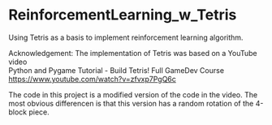 # ReinforcementLearning_w_Tetris
Using Tetris as a basis to implement reinforcement learning algorithm.  

Acknowledgement:
The implementation of Tetris was based  on a YouTube video  
Python and Pygame Tutorial - Build Tetris! Full GameDev Course  
https://www.youtube.com/watch?v=zfvxp7PgQ6c  

The code in this project is a modified version of the code in the video.  The most obvious differencen is that this version has a random rotation of the 4-block piece.  



